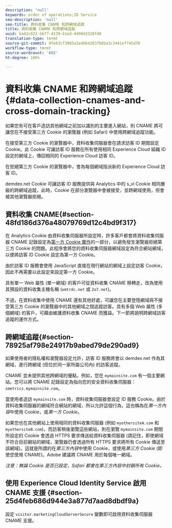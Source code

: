 ```yaml
---
description: 'null'
keywords: order of operations;ID Service
seo-description: 'null'
seo-title: 資料收集 CNAME 和跨網域追蹤
title: 資料收集 CNAME 和跨網域追蹤
uuid: ba42c822-b677-4139-b1ed-4d98d3320fd0
translation-type: tm+mt
source-git-commit: 9fe63cf3983a2ed6642837b02a3c3441ef745d70
workflow-type: tm+mt
source-wordcount: '602'
ht-degree: 100%

---
```



# 資料收集 CNAME 和跨網域追蹤{#data-collection-cnames-and-cross-domain-tracking}

如果您有可在客戶造訪其他網域之前加以識別的主要進入網站，則 CNAME 將可讓您在不接受第三方 Cookie 的瀏覽器 (例如 Safari) 中使用跨網域追蹤功能。

在接受第三方 Cookie 的瀏覽器中，資料收集伺服器會在請求訪客 ID 期間設定 Cookie。此 Cookie 可讓訪客 ID 服務在所有使用相同 Experience Cloud 組織 ID 設定的網域上，傳回相同的 Experience Cloud 訪客 ID。

在拒絕第三方 Cookie 的瀏覽器中，會為每個網域指派新的 Experience Cloud 訪客 ID。

demdex.net Cookie 可讓訪客 ID 服務提供與 Analytics 中的 s_vi Cookie 相同層級的跨網域追蹤，此時，Cookie 在部分瀏覽器中會被接受，並跨網域使用，但會被其他瀏覽器拒絕。

## 資料收集 CNAME{#section-48fd186d376a48079769d12c4bd9f317}

在 Analytics Cookie 由資料收集伺服器所設定時，許多客戶都會將資料收集伺服器 CNAME 記錄設定為[第一方 Cookie 實作](https://docs.adobe.com/content/help/zh-Hant/core-services/interface/ec-cookies/cookies-first-party.html)的一部分，以避免發生瀏覽器拒絕第三方 Cookie 的問題。此程序會將您的資料收集伺服器網域設定為符合網站網域，以便將訪客 ID Cookie 設定為第一方 Cookie。

由於訪客 ID 服務會使用 JavaScript 直接在現行網站的網域上設定訪客 Cookie，因此不再需要以此設定來設定第一方 Cookie。

具有單一 Web 屬性 (單一網域) 的客戶可從資料收集 CNAME 移轉走，改為使用其預設的資料收集主機名稱 (`omtrdc.net` 或 `2o7.net`)。

不過，在資料收集中使用 CNAME 還有其他好處，可讓您在主要登陸網域與不接受第三方 Cookie 的瀏覽器中的其他網域之間追蹤訪客。具有多個 Web 屬性 (多個網域) 的客戶，可藉由維護資料收集 CNAME 而獲益。下一節將說明跨網域訪客追蹤的運作方式。

## 跨網域追蹤{#section-78925af798e24917b9abed79de290ad9}

如果使用者的隱私權和瀏覽器設定允許，訪客 ID 服務將會以 demdex.net 作為其網域，進行跨網域 (但位於同一家所屬公司內) 的訪客追蹤。

CNAME 並未提供其他跨網域的優點。例如，您在 `mymainsite.com` 有一個主要網站。您可以將 CNAME 記錄設定為指向您的安全資料收集伺服器：`smetrics.mymainsite.com`。

當使用者造訪 `mymainsite.com` 時，資料收集伺服器會設定 ID 服務 Cookie。由於資料收集伺服器的網域符合網站的網域，所以允許這個行為，這也稱為在&#x200B;*第一方內容*&#x200B;中使用 Cookie，或&#x200B;*第一方 Cookie*。

如果您也在其他網站上使用相同的資料收集伺服器 (例如 `myothersiteA.com` 和 `myothersiteB.com`)，而訪客稍後瀏覽這些網站，則在瀏覽 `mymainsite.com` 期間所設定的 Cookie 會透過 HTTPS 要求傳送給資料收集伺服器 (請記住，即使網域不符合目前網站的網域，瀏覽器仍會透過所有 HTTPS 要求將所有 Cookie 傳送至該網域)。這就是所謂的在&#x200B;*第三方內容*&#x200B;中使用 Cookie，或使用&#x200B;*第三方 Cookie* (即使您使用 CNAME)。Adobe 建議將 CNAME 用於每個唯一網域。

*注意：無論 Cookie 是否已設定，Safari 都會在第三方內容中封鎖所有 Cookie。*

## 使用 Experience Cloud Identity Service 啟用 CNAME 支援 {#section-25d4feb686d944e3a877d7aad8dbdf9a}

設定 `visitor.marketingCloudServerSecure` 變數即可啟用資料收集伺服器 CNAME 支援。

